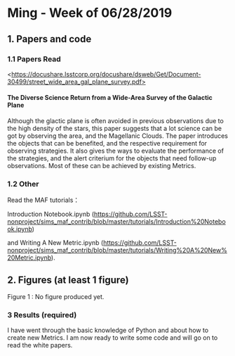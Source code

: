 # Ming - Week of 06/28/2019

## 1. Papers and code

### 1.1 Papers Read

\<https://docushare.lsstcorp.org/docushare/dsweb/Get/Document-30499/street_wide_area_gal_plane_survey.pdf>
#### The Diverse Science Return from a Wide-Area Survey of the Galactic Plane

Although the glactic plane is often avoided in previous observations due to the high density of the stars, 
this paper suggests that a lot science can be got by observing the area, and the Magellanic Clouds. The paper introduces the objects 
that can be benefited, and the respective requirement for observing strategies. It also gives the ways to evaluate the performance of the 
strategies, and the alert criterium for the objects that need follow-up observations. Most of these can be achieved by existing Metrics. 

### 1.2 Other 

Read the MAF tutorials：

Introduction Notebook.ipynb (https://github.com/LSST-nonproject/sims_maf_contrib/blob/master/tutorials/Introduction%20Notebook.ipynb) 

and Writing A New Metric.ipynb (https://github.com/LSST-nonproject/sims_maf_contrib/blob/master/tutorials/Writing%20A%20New%20Metric.ipynb).



## 2. Figures (at least 1 figure)

Figure 1 : No figure produced yet.

### 3 Results (required)

I have went through the basic knowledge of Python and about how to create new Metrics. I am now ready to write some code and 
will go on to read the white papers.

